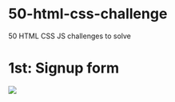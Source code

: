 # 50-html-css-challenge
50 HTML CSS JS challenges to solve




# 1st: Signup form
![](./outputs/sign-up-form/index.gif) 
